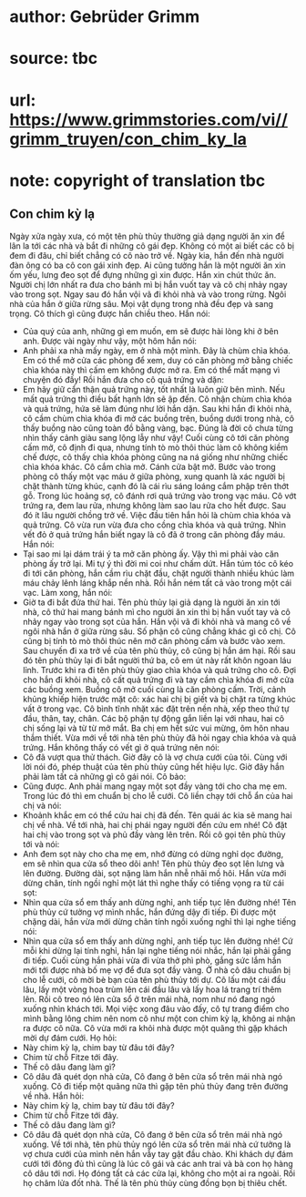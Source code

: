 # author: Gebrüder Grimm
# source: tbc
# url: https://www.grimmstories.com/vi//grimm_truyen/con_chim_ky_la
# note: copyright of translation tbc

## Con chim kỳ lạ 

Ngày xửa ngày xưa, có một tên phù thủy thường giả dạng người ăn xin để
lân la tới các nhà và bắt đi những cô gái đẹp. Không có một ai biết các
cô bị đem đi đâu, chỉ biết chẳng có cô nào trở về.
Ngày kia, hắn đến nhà người đàn ông có ba cô con gái xinh đẹp. Ai cũng
tưởng hắn là một người ăn xin ốm yếu, lưng đeo sọt để đựng những gì xin
được. Hắn xin chút thức ăn. Người chị lớn nhất ra đưa cho bánh mì bị hắn
vuốt tay và cô chị nhảy ngay vào trong sọt. Ngay sau đó hắn vội vã đi
khỏi nhà và vào trong rừng. Ngôi nhà của hắn ở giữa rừng sâu. Mọi vật
dụng trong nhà đều đẹp và sang trọng. Cô thích gì cũng được hắn chiều
theo. Hắn nói:
- Của quý của anh, những gì em muốn, em sẽ được hài lòng khi ở bên anh.
Được vài ngày như vậy, một hôm hắn nói:
- Anh phải xa nhà mấy ngày, em ở nhà một mình. Đây là chùm chìa khóa. Em
có thể mở cửa các phòng để xem, duy có căn phòng mở bằng chiếc chìa khóa
này thì cấm em không được mở ra. Em có thể mất mạng vì chuyện đó đấy!
Rồi hắn đưa cho cô quả trứng và dặn:
- Em hãy giữ cẩn thận quả trứng này, tốt nhất là luôn giữ bên mình. Nếu
mất quả trứng thì điều bất hạnh lớn sẽ ập đến.
Cô nhận chùm chìa khóa và quả trứng, hứa sẽ làm đúng như lời hắn dặn.
Sau khi hắn đi khỏi nhà, cô cầm chùm chìa khóa đi mở các buồng trên,
buồng dưới trong nhà, cô thấy buồng nào cũng toàn đồ bằng vàng, bạc.
Đúng là đời cô chưa từng nhìn thấy cảnh giàu sang lộng lẫy như vậy! Cuối
cùng cô tới căn phòng cấm mở, cô định đi qua, nhưng tính tò mò thôi thúc
làm cô không kiềm chế được, cô thấy chìa khóa phòng cũng na ná giống như
những chiếc chìa khóa khác. Cô cắm chìa mở. Cánh cửa bật mở. Bước vào
trong phòng cô thấy một vạc máu ở giữa phòng, xung quanh là xác người bị
chặt thành từng khúc, cạnh đó là cái rìu sáng loáng cắm phập trên thớt
gỗ. Trong lúc hoảng sợ, cô đánh rơi quả trứng vào trong vạc máu. Cô vớt
trứng ra, đem lau rửa, nhưng không làm sao lau rửa cho hết được.
Sau đó ít lâu người chồng trở về. Việc đầu tiên hắn hỏi là chùm chìa
khóa và quả trứng. Cô vừa run vừa đưa cho cồng chìa khóa và quả trứng.
Nhìn vết đỏ ở quả trứng hắn biết ngay là cô đã ở trong căn phòng đầy
máu. Hắn nói:
- Tại sao mi lại dám trái ý ta mở căn phòng ấy. Vậy thì mi phải vào căn
phòng ấy trở lại. Mi tự ý thì đời mi coi như chấm dứt.
Hắn túm tóc cô kéo đi tới căn phòng, hắn cầm rìu chặt đầu, chặt người
thành nhiều khúc làm máu chảy lênh láng khắp nền nhà. Rồi hắn ném tất cả
vào trong một cái vạc. Làm xong, hắn nói:
- Giờ ta đi bắt đứa thứ hai.
Tên phù thủy lại giả dạng là người ăn xin tới nhà, cô thứ hai mang bánh
mì cho người ăn xin thì bị hắn vuốt tay và cô nhảy ngay vào trong sọt
của hắn. Hắn vội vã đi khỏi nhà và mang cô về ngôi nhà hắn ở giữa rừng
sâu. Số phận cô cũng chẳng khác gì cô chị. Cô cũng bị tính tò mò thôi
thúc nên mở căn phòng cấm và bước vào xem. Sau chuyến đi xa trở về của
tên phù thủy, cô cũng bị hắn ám hại. Rồi sau đó tên phù thủy lại đi bắt
người thứ ba, cô em út này rất khôn ngoan láu lỉnh.
Trước khi ra đi tên phù thủy giao chìa khóa và quả trứng cho cô. Đợi cho
hắn đi khỏi nhà, cô cất quả trứng đi và tay cầm chìa khóa đi mở cửa các
buồng xem. Buồng cô mở cuối cùng là căn phòng cấm.
Trời, cảnh khủng khiếp hiện trước mặt cô: xác hai chị bị giết và bị chặt
ra từng khúc vất ở trong vạc. Cô bình tĩnh nhặt xác đặt trên nền nhà,
xếp theo thứ tự đầu, thân, tay, chân. Các bộ phận tự động gắn liền lại
với nhau, hai cô chị sống lại và từ từ mở mắt. Ba chị em hết sức vui
mừng, ôm hôn nhau thắm thiết.
Vừa mới về tới nhà tên phù thủy đã hỏi ngay chìa khóa và quả trứng. Hắn
không thấy có vết gì ở quả trứng nên nói:
- Cô đã vượt qua thử thách. Giờ đây cô là vợ chưa cưới của tôi.
Cùng với lời nói đó, phép thuật của tên phù thủy cũng hết hiệu lực. Giờ
đây hắn phải làm tất cả những gì cô gái nói. Cô bảo:
- Cũng được. Anh phải mang ngay một sọt đầy vàng tới cho cha mẹ em.
Trong lúc đó thì em chuẩn bị cho lễ cưới.
Cô liền chạy tới chỗ ẩn của hai chị và nói:
- Khoảnh khắc em có thể cứu hai chị đã đến. Tên quái ác kia sẽ mang hai
chị về nhà. Về tới nhà, hai chị phái ngay người đến cứu em nhé!
Cô đặt hai chị vào trong sọt và phủ đầy vàng lên trên. Rồi cô gọi tên
phù thủy tới và nói:
- Anh đem sọt này cho cha mẹ em, nhớ đừng có dừng nghỉ dọc đường, em sẽ
nhìn qua cửa sổ theo dõi anh!
Tên phù thủy đeo sọt lên lưng và lên đường. Đường dài, sọt nặng làm hắn
nhễ nhãi mồ hôi. Hắn vừa mới dừng chân, tính ngồi nghỉ một lát thì nghe
thấy có tiếng vọng ra từ cái sọt:
- Nhìn qua cửa sổ em thấy anh dừng nghỉ, anh tiếp tục lên đường nhé!
Tên phù thủy cứ tưởng vợ mình nhắc, hắn đứng dậy đi tiếp.
Đi được một chặng dài, hắn vừa mới dừng chân tính ngồi xuống nghỉ thì
lại nghe tiếng nói:
- Nhìn qua cửa sổ em thấy anh dừng nghỉ, anh tiếp tục lên đường nhé!
Cứ mỗi khi dừng lại tính nghỉ, hắn lại nghe tiếng nói nhắc, hắn lại phải
gắng đi tiếp. Cuối cùng hắn phải vừa đi vừa thở phì phò, gắng sức lắm
hắn mới tới được nhà bố mẹ vợ để đưa sọt đầy vàng.
Ở nhà cô dâu chuẩn bị cho lễ cưới, cô mời bè bạn của tên phù thủy tới
dự. Cô lấu một cái đầu lâu, lấy một vòng hoa trùm lên cái đầu lâu và lấy
hoa lá trang trí thêm lên. Rồi cô treo nó lên cửa sổ ở trên mái nhà, nom
như nó đang ngó xuống nhìn khách tới.
Mọi việc xong đâu vào đấy, cô tự trang điểm cho mình bằng lông chim nên
nom cô như một con chim kỳ lạ, không ai nhận ra được cô nữa. Cô vừa mới
ra khỏi nhà được một quãng thì gặp khách mời dự đám cưới. Họ hỏi:
- Này chim kỳ lạ, chim bay từ đâu tới đây?
- Chim từ chỗ Fitze tới đây.
- Thế cô dâu đang làm gì?
- Cô dâu đã quét dọn nhà cửa,
Cô đang ở bên cửa sổ trên mái nhà ngó xuống.
Cô đi tiếp một quãng nữa thì gặp tên phủ thủy đang trên đường về nhà.
Hắn hỏi:
- Này chim kỳ lạ, chim bay từ đâu tới đây?
- Chim từ chỗ Fitze tới đây.
- Thế cô dâu đang làm gì?
- Cô dâu đã quét dọn nhà cửa,
Cô đang ở bên cửa sổ trên mái nhà ngó xuống.
Về tới nhà, tên phù thủy ngó lên cửa sổ trên mái nhà cứ tưởng là vợ chưa
cưới của mình nên hắn vẫy tay gật đầu chào.
Khi khách dự đám cưới tới đông đủ thì cũng là lúc cô gái và các anh trai
và bà con họ hàng cô dâu tới nơi. Họ đóng tất cả các cửa lại, không cho
một ai ra ngoài. Rồi họ châm lửa đốt nhà. Thế là tên phù thủy cùng đồng
bọn bị thiêu chết.
